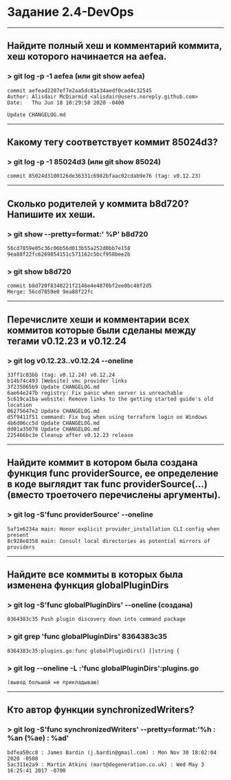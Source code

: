 # Задание 2.4-DevOps
***
## Найдите полный хеш и комментарий коммита, хеш которого начинается на aefea.
### > git log -p -1 aefea (или git show aefea)
    commit aefead2207ef7e2aa5dc81a34aedf0cad4c32545
    Author: Alisdair McDiarmid <alisdair@users.noreply.github.com>
    Date:   Thu Jun 18 10:29:58 2020 -0400

    Update CHANGELOG.md 

***
## Какому тегу соответствует коммит 85024d3?
### > git log -p -1 85024d3 (или git show 85024)
    commit 85024d3100126de36331c6982bfaac02cdab9e76 (tag: v0.12.23)

***
## Сколько родителей у коммита b8d720? Напишите их хеши.
### > git show --pretty=format:' %P' b8d720
    56cd7859e05c36c06b56d013b55a252d0bb7e158    9ea88f22fc6269854151c571162c5bcf958bee2b

### > git show b8d720
    commit b8d720f8340221f2146e4e4870bf2ee0bc48f2d5
    Merge: 56cd7859e0 9ea88f22fc

***
##  Перечислите хеши и комментарии всех коммитов которые были сделаны между тегами v0.12.23 и v0.12.24
### > git log  v0.12.23..v0.12.24  --oneline
    33ff1c03bb (tag: v0.12.24) v0.12.24
    b14b74c493 [Website] vmc provider links
    3f235065b9 Update CHANGELOG.md
    6ae64e247b registry: Fix panic when server is unreachable
    5c619ca1ba website: Remove links to the getting started guide's old location
    06275647e2 Update CHANGELOG.md
    d5f9411f51 command: Fix bug when using terraform login on Windows
    4b6d06cc5d Update CHANGELOG.md
    dd01a35078 Update CHANGELOG.md
    225466bc3e Cleanup after v0.12.23 release

***
## Найдите коммит в котором была создана функция func providerSource, ее определение в коде выглядит так func providerSource(...) (вместо троеточего перечислены аргументы).
### > git log -S'func providerSource' --oneline
    5af1e6234a main: Honor explicit provider_installation CLI config when present
    8c928e8358 main: Consult local directories as potential mirrors of providers

***
## Найдите все коммиты в которых была изменена функция globalPluginDirs
### > git log -S'func globalPluginDirs' --oneline (создана)
    8364383c35 Push plugin discovery down into command package

### > git grep 'func globalPluginDirs' 8364383c35
    8364383c35:plugins.go:func globalPluginDirs() []string {

### > git log --oneline -L :'func globalPluginDirs':plugins.go

    (вывод большой не прикладываю)

***
## Кто автор функции synchronizedWriters?
### > git log -S'func synchronizedWriters' --pretty=format:'%h : %an (%ae) : %ad'

    bdfea50cc8 : James Bardin (j.bardin@gmail.com) : Mon Nov 30 18:02:04 2020 -0500
    5ac311e2a9 : Martin Atkins (mart@degeneration.co.uk) : Wed May 3 16:25:41 2017 -0700


